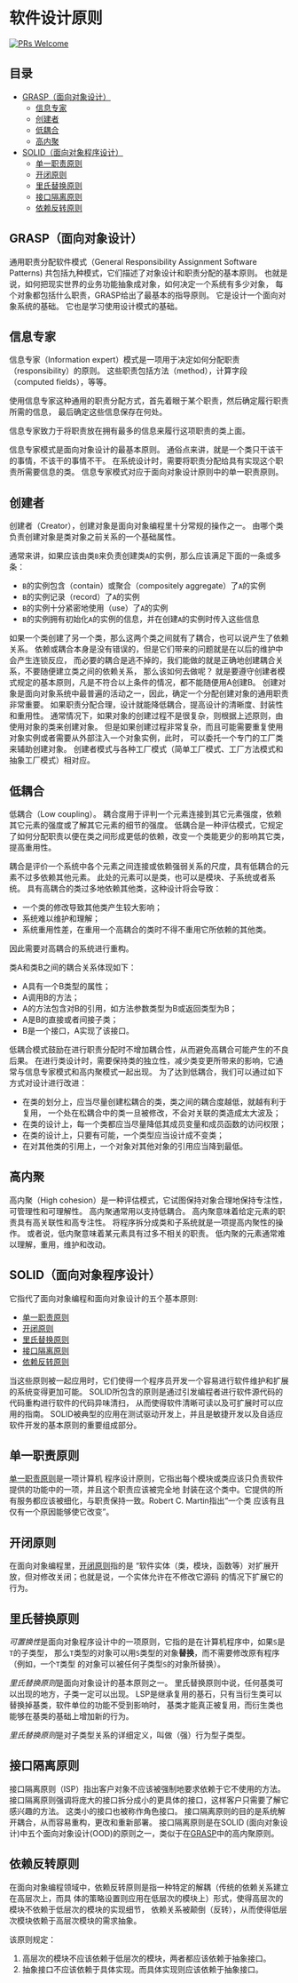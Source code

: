 # 软件设计原则

[![PRs Welcome](https://img.shields.io/badge/PRs-welcome-brightgreen.svg?style=flat-square)](http://makeapullrequest.com)


## 目录

* [GRASP（面向对象设计）](#grasp)
  - [信息专家](#信息专家)
  - [创建者](#创建者)
  - [低耦合](#低耦合)
  - [高内聚](#高内聚)
* [SOLID（面向对象程序设计）](#solid)
  - [单一职责原则](#单一职责原则)
  - [开闭原则](#开闭原则)
  - [里氏替换原则](#里氏替换原则)
  - [接口隔离原则](#接口隔离原则)
  - [依赖反转原则](#依赖反转原则)


## <a name="grasp"></a>GRASP（面向对象设计）

通用职责分配软件模式（General Responsibility Assignment Software Patterns)
共包括九种模式，它们描述了对象设计和职责分配的基本原则。
也就是说，如何把现实世界的业务功能抽象成对象，如何决定一个系统有多少对象，
每个对象都包括什么职责，GRASP给出了最基本的指导原则。
它是设计一个面向对象系统的基础。
它也是学习使用设计模式的基础。


## 信息专家

信息专家（Information expert）模式是一项用于决定如何分配职责（responsibility）的原则。
这些职责包括方法（method），计算字段（computed fields），等等。

使用信息专家这种通用的职责分配方式，首先着眼于某个职责，然后确定履行职责所需的信息，
最后确定这些信息保存在何处。

信息专家致力于将职责放在拥有最多的信息来履行这项职责的类上面。

信息专家模式是面向对象设计的最基本原则。
通俗点来讲，就是一个类只干该干的事情，不该干的事情不干。
在系统设计时，需要将职责分配给具有实现这个职责所需要信息的类。
信息专家模式对应于面向对象设计原则中的单一职责原则。


## 创建者

创建者（Creator），创建对象是面向对象编程里十分常规的操作之一。
由哪个类负责创建对象是类对象之前关系的一个基础属性。

通常来讲，如果应该由类`B`来负责创建类`A`的实例，那么应该满足下面的一条或多条：

- `B`的实例包含（contain）或聚合（compositely aggregate）了`A`的实例
- `B`的实例记录（record）了`A`的实例
- `B`的实例十分紧密地使用（use）了`A`的实例
- `B`的实例拥有初始化`A`的实例的信息，并在创建`A`的实例时传入这些信息

如果一个类创建了另一个类，那么这两个类之间就有了耦合，也可以说产生了依赖关系。
依赖或耦合本身是没有错误的，但是它们带来的问题就是在以后的维护中会产生连锁反应，
而必要的耦合是逃不掉的，我们能做的就是正确地创建耦合关系，不要随便建立类之间的依赖关系，
那么该如何去做呢？
就是要遵守创建者模式规定的基本原则，凡是不符合以上条件的情况，都不能随便用A创建B。
创建对象是面向对象系统中最普遍的活动之一，因此，确定一个分配创建对象的通用职责非常重要。
如果职责分配合理，设计就能降低耦合，提高设计的清晰度、封装性和重用性。
通常情况下，如果对象的创建过程不是很复杂，则根据上述原则，由使用对象的类来创建对象。
但是如果创建过程非常复杂，而且可能需要重复使用对象实例或者需要从外部注入一个对象实例，此时，
可以委托一个专门的工厂类来辅助创建对象。
创建者模式与各种工厂模式（简单工厂模式、工厂方法模式和抽象工厂模式）相对应。


## 低耦合

低耦合（Low coupling）。
耦合度用于评判一个元素连接到其它元素强度，依赖其它元素的强度或了解其它元素的细节的强度。
低耦合是一种评估模式，它规定了如何分配职责以便在类之间形成更低的依赖，改变一个类能更少的影响其它类，提高重用性。

耦合是评价一个系统中各个元素之间连接或依赖强弱关系的尺度，具有低耦合的元素不过多依赖其他元素。
此处的元素可以是类，也可以是模块、子系统或者系统。
具有高耦合的类过多地依赖其他类，这种设计将会导致：

- 一个类的修改导致其他类产生较大影响；
- 系统难以维护和理解；
- 系统重用性差，在重用一个高耦合的类时不得不重用它所依赖的其他类。

因此需要对高耦合的系统进行重构。

类A和类B之间的耦合关系体现如下：

- A具有一个B类型的属性；
- A调用B的方法；
- A的方法包含对B的引用，如方法参数类型为B或返回类型为B；
- A是B的直接或者间接子类；
- B是一个接口，A实现了该接口。

低耦合模式鼓励在进行职责分配时不增加耦合性，从而避免高耦合可能产生的不良后果。
在进行类设计时，需要保持类的独立性，减少类变更所带来的影响，它通常与信息专家模式和高内聚模式一起出现。
为了达到低耦合，我们可以通过如下方式对设计进行改进：

- 在类的划分上，应当尽量创建松耦合的类，类之间的耦合度越低，就越有利于复用，
  一个处在松耦合中的类一旦被修改，不会对关联的类造成太大波及；
- 在类的设计上，每一个类都应当尽量降低其成员变量和成员函数的访问权限；
- 在类的设计上，只要有可能，一个类型应当设计成不变类；
- 在对其他类的引用上，一个对象对其他对象的引用应当降到最低。


## 高内聚

高内聚（High cohesion）是一种评估模式，它试图保持对象合理地保持专注性，可管理性和可理解性。
高内聚通常用以支持低耦合。
高内聚意味着给定元素的职责具有高关联性和高专注性。
将程序拆分成类和子系统就是一项提高内聚性的操作。
或者说，低内聚意味着某元素具有过多不相关的职责。
低内聚的元素通常难以理解，重用，维护和改动。


## <a name="solid"></a>SOLID（面向对象程序设计）

它指代了面向对象编程和面向对象设计的五个基本原则:

- [单一职责原则](#单一职责原则)
- [开闭原则](#开闭原则)
- [里氏替换原则](#里氏替换原则)
- [接口隔离原则](#接口隔离原则)
- [依赖反转原则](#依赖反转原则)

当这些原则被一起应用时，它们使得一个程序员开发一个容易进行软件维护和扩展的系统变得更加可能。
SOLID所包含的原则是通过引发编程者进行软件源代码的代码重构进行软件的代码异味清扫，
从而使得软件清晰可读以及可扩展时可以应用的指南。
SOLID被典型的应用在测试驱动开发上，并且是敏捷开发以及自适应软件开发的基本原则的重要组成部分。


## 单一职责原则

[单一职责原则](//en.wikipedia.org/wiki/Single_responsibility_principle)是一项计算机
程序设计原则，它指出每个模块或类应该只负责软件提供的功能中的一项，并且这个职责应该被完全地
封装在这个类中。它提供的所有服务都应该被细化，与职责保持一致。Robert C. Martin指出“一个类
应该有且仅有一个原因能够使它改变”。


## 开闭原则

在面向对象编程里，[开闭原则](//en.wikipedia.org/wiki/Open–closed_principle)指的是
“软件实体（类，模块，函数等）对扩展开放，但对修改关闭；也就是说，一个实体允许在不修改它源码
的情况下扩展它的行为。


## 里氏替换原则

*可置换性*是面向对象程序设计中的一项原则，它指的是在计算机程序中，如果`S`是`T`的子类型，
那么`T`类型的对象可以用`S`类型的对象**替换**，而不需要修改原有程序（例如，一个`T`类型
的对象可以被任何子类型`S`的对象所替换）。

*里氏替换原则*是面向对象设计的基本原则之一。
里氏替换原则中说，任何基类可以出现的地方，子类一定可以出现。
LSP是继承复用的基石，只有当衍生类可以替换掉基类，软件单位的功能不受到影响时，
基类才能真正被复用，而衍生类也能够在基类的基础上增加新的行为。

*里氏替换原则*是对子类型关系的详细定义，叫做（强）行为型子类型。


## 接口隔离原则

接口隔离原则（ISP）指出客户对象不应该被强制地要求依赖于它不使用的方法。
接口隔离原则强调将庞大的接口拆分成小的更具体的接口，这样客户只需要了解它感兴趣的方法。
这类小的接口也被称作角色接口。
接口隔离原则的目的是系统解开耦合，从而容易重构，更改和重新部署。
接口隔离原则是在SOLID (面向对象设计)中五个面向对象设计(OOD)的原则之一，类似于在[GRASP](//en.wikipedia.org/wiki/GRASP_(object-oriented_design))中的高内聚原则。


## 依赖反转原则

在面向对象编程领域中，依赖反转原则是指一种特定的解耦（传统的依赖关系建立在高层次上，而具
体的策略设置则应用在低层次的模块上）形式，使得高层次的模块不依赖于低层次的模块的实现细节，
依赖关系被颠倒（反转），从而使得低层次模块依赖于高层次模块的需求抽象。

该原则规定：

1. 高层次的模块不应该依赖于低层次的模块，两者都应该依赖于抽象接口。
2. 抽象接口不应该依赖于具体实现。而具体实现则应该依赖于抽象接口。
